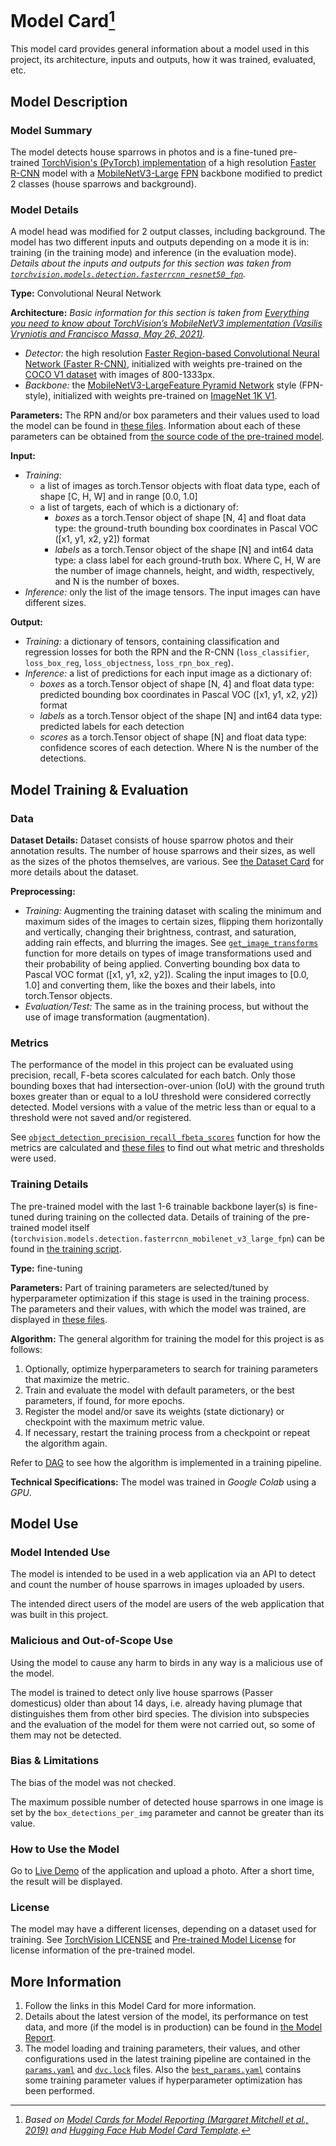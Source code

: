 # Model Card[^*]
This model card provides general information about a model used in this project, its architecture, inputs and outputs, how it was trained, evaluated, etc.
## Model Description
### Model Summary
The model detects house sparrows in photos and is a fine-tuned pre-trained [TorchVision's (PyTorch) implementation](https://pytorch.org/vision/main/models/generated/torchvision.models.detection.fasterrcnn_mobilenet_v3_large_fpn.html#torchvision.models.detection.fasterrcnn_mobilenet_v3_large_fpn) of a high resolution [Faster R-CNN](https://arxiv.org/abs/1506.01497) model with a [MobileNetV3-Large](https://arxiv.org/abs/1905.02244) [FPN](https://arxiv.org/abs/1612.03144v2) backbone modified to predict 2 classes (house sparrows and background).

### Model Details
A model head was modified for 2 output classes, including background. The model has two different inputs and outputs depending on a mode it is in: training (in the training mode) and inference (in the evaluation mode). *Details about the inputs and outputs for this section was taken from [`torchvision.models.detection.fasterrcnn_resnet50_fpn`](https://pytorch.org/vision/main/models/generated/torchvision.models.detection.fasterrcnn_resnet50_fpn.html#torchvision.models.detection.fasterrcnn_resnet50_fpn).*

**Type:** Convolutional Neural Network

**Architecture:** *Basic information for this section is taken from [Everything you need to know about TorchVision’s MobileNetV3 implementation (Vasilis Vryniotis and Francisco Massa, May 26, 2021)](https://pytorch.org/blog/torchvision-mobilenet-v3-implementation/).*
- *Detector:* the high resolution [Faster Region-based Convolutional Neural Network (Faster R-CNN)](https://arxiv.org/abs/1506.01497), initialized with weights pre-trained on the [COCO V1 dataset](https://cocodataset.org/#home) with images of 800-1333px.
- *Backbone:* the [MobileNetV3-Large](https://arxiv.org/abs/1905.02244)[Feature Pyramid Network](https://arxiv.org/abs/1612.03144v2) style (FPN-style), initialized with weights pre-trained on [ImageNet 1K V1](https://image-net.org/index.php).

**Parameters:**
The RPN and/or box parameters and their values used to load the model can be found in [these files](#more-information). Information about each of these parameters can be obtained from [the source code of the pre-trained model](https://github.com/pytorch/vision/blob/main/torchvision/models/detection/faster_rcnn.py).

**Input:**
- *Training:*
    - a list of images as torch.Tensor objects with float data type, each of shape [C, H, W] and in range [0.0, 1.0]
    - a list of targets, each of which is a dictionary of:
        - *boxes* as a torch.Tensor object of shape [N, 4] and float data type: the ground-truth bounding box coordinates in Pascal VOC ([x1, y1, x2, y2]) format
        - *labels* as a torch.Tensor object of the shape [N] and int64 data type: a class label for each ground-truth box.
    Where C, H, W are the number of image channels, height, and width, respectively, and N is the number of boxes.
- *Inference:* only the list of the image tensors.
The input images can have different sizes.

**Output:**
- *Training:* a dictionary of tensors, containing classification and regression losses for both the RPN and the R-CNN (`loss_classifier`, `loss_box_reg`, `loss_objectness`, `loss_rpn_box_reg`).
- *Inference:* a list of predictions for each input image as a dictionary of:
   - *boxes* as a torch.Tensor object of shape [N, 4] and float data type: predicted bounding box coordinates in Pascal VOC ([x1, y1, x2, y2]) format
   - *labels* as a torch.Tensor object of the shape [N] and int64 data type: predicted labels for each detection
   - *scores* as a torch.Tensor object of shape [N] and float data type: confidence scores of each detection.
   Where N is the number of the detections.

## Model Training & Evaluation
### Data
**Dataset Details:** Dataset consists of house sparrow photos and their annotation results. The number of house sparrows and their sizes, as well as the sizes of the photos themselves, are various. See [the Dataset Card](./dataset-card.md) for more details about the dataset.

**Preprocessing:**
- *Training:* Augmenting the training dataset with scaling the minimum and maximum sides of the images to certain sizes, flipping them horizontally and vertically, changing their brightness, contrast, and saturation, adding rain effects, and blurring the images. See [`get_image_transforms`](../src/data/image_dataloader.py) function for more details on types of image transformations used and their probability of being applied. Converting bounding box data to Pascal VOC format ([x1, y1, x2, y2]). Scaling the input images to [0.0, 1.0] and converting them, like the boxes and their labels, into torch.Tensor objects.
- *Evaluation/Test:* The same as in the training process, but without the use of image transformation (augmentation).

### Metrics
The performance of the model in this project can be evaluated using precision, recall, F-beta scores calculated for each batch. Only those bounding boxes that had intersection-over-union (IoU) with the ground truth boxes greater than or equal to a IoU threshold were considered correctly detected. Model versions with a value of the metric less than or equal to a threshold were not saved and/or registered.

See [`object_detection_precision_recall_fbeta_scores`](../src/train/train_inference_fns.py) function for how the metrics are calculated and [these files](#more-information) to find out what metric and thresholds were used.

### Training Details
The pre-trained model with the last 1-6 trainable backbone layer(s) is fine-tuned during training on the collected data. Details of training of the pre-trained model itself (`torchvision.models.detection.fasterrcnn_mobilenet_v3_large_fpn`) can be found in [the training script](https://github.com/pytorch/vision/tree/e35793a1a4000db1f9f99673437c514e24e65451/references/detection#faster-r-cnn-mobilenetv3-large-fpn).

**Type:** fine-tuning

**Parameters:**
Part of training parameters are selected/tuned by hyperparameter optimization if this stage is used in the training process. The parameters and their values, with which the model was trained, are displayed in [these files](#more-information).

**Algorithm:** The general algorithm for training the model for this project is as follows:
1. Optionally, optimize hyperparameters to search for training parameters that maximize the metric.
2. Train and evaluate the model with default parameters, or the best parameters, if found, for more epochs.
3. Register the model and/or save its weights (state dictionary) or checkpoint with the maximum metric value.
4. If necessary, restart the training process from a checkpoint or repeat the algorithm again.

Refer to [DAG](../pipelines/dvc_dag.md) to see how the algorithm is implemented in a training pipeline.

**Technical Specifications:** The model was trained in *Google Colab* using a *GPU*.

## Model Use
### Model Intended Use
The model is intended to be used in a web application via an API to detect and count the number of house sparrows in images uploaded by users.

The intended direct users of the model are users of the web application that was built in this project.

### Malicious and Out-of-Scope Use
Using the model to cause any harm to birds in any way is a malicious use of the model.

The model is trained to detect only live house sparrows (Passer domesticus) older than about 14 days, i.e. already having plumage that distinguishes them from other bird species. The division into subspecies and the evaluation of the model for them were not carried out, so some of them may not be detected.

### Bias & Limitations
The bias of the model was not checked.

The maximum possible number of detected house sparrows in one image is set by the `box_detections_per_img` parameter and cannot be greater than its value.

### How to Use the Model
Go to [Live Demo]() of the application and upload a photo. After a short time, the result will be displayed.

### License
The model may have a different licenses, depending on a dataset used for training. See [TorchVision LICENSE](https://github.com/pytorch/vision/blob/main/LICENSE) and [Pre-trained Model License](https://github.com/pytorch/vision#pre-trained-model-license) for license information of the pre-trained model.

## More Information
1. Follow the links in this Model Card for more information.
2. Details about the latest version of the model, its performance on test data, and more (if the model is in production) can be found in [the Model Report](../reports/model_report.md).
3. The model loading and training parameters, their values, and other configurations used in the latest training pipeline are contained in the [`params.yaml`](../configs/params.yaml) and [`dvc.lock`](../pipelines/dvc.lock) files. Also the [`best_params.yaml`](../configs/best_params.yaml) contains some training parameter values if hyperparameter optimization has been performed.

[^*]: *Based on [Model Cards for Model Reporting (Margaret Mitchell et al., 2019)](https://arxiv.org/abs/1810.03993) and [Hugging Face Hub Model Card Template](https://github.com/huggingface/huggingface_hub/blob/main/src/huggingface_hub/templates/modelcard_template.md).*
